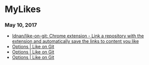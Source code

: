 # MyLikes

### May 10, 2017
- [Idnan/like-on-git: Chrome extension - Link a repository with the extension and automatically save the links to content you like](https://github.com/Idnan/like-on-git) 
- [Options | Like on Git](chrome-extension://fbkngleiiccokoifohhjhlagkejlphkj/options.html) 
- [Options | Like on Git](chrome-extension://fbkngleiiccokoifohhjhlagkejlphkj/options.html) 
- [Options | Like on Git](chrome-extension://fbkngleiiccokoifohhjhlagkejlphkj/options.html) 
